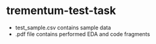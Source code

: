 # trementum-test-task
- test_sample.csv contains sample data
- .pdf file contains performed EDA and code fragments
